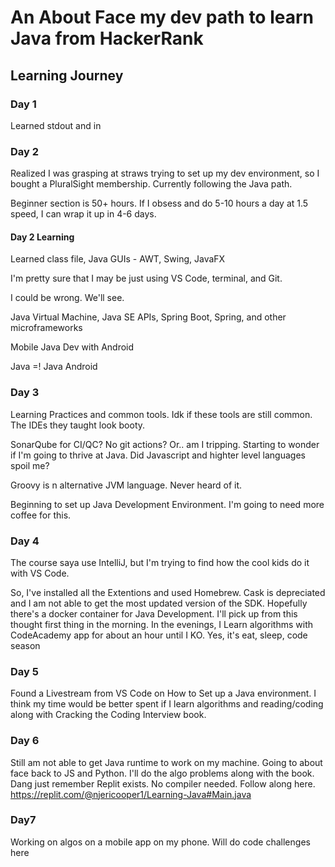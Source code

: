 # An About Face my dev path to learn Java from HackerRank

## Learning Journey

### Day 1

Learned stdout and in

### Day 2

Realized I was grasping at straws trying to set up my dev environment, so I bought a PluralSight membership. Currently following the Java path.

Beginner section is 50+ hours. If I obsess and do 5-10 hours a day at 1.5 speed, I can wrap it up in 4-6 days.

#### Day 2 Learning

Learned class file, Java GUIs - AWT, Swing, JavaFX

I'm pretty sure that I may be just using VS Code, terminal, and Git.

I could be wrong. We'll see.

Java Virtual Machine, Java SE APIs, Spring Boot, Spring, and other microframeworks

Mobile Java Dev with Android

Java =! Java Android

### Day 3

Learning Practices and common tools. Idk if these tools are still common. The IDEs they taught look booty.

SonarQube for CI/QC? No git actions? Or.. am I tripping. Starting to wonder if I'm going to thrive at Java. Did Javascript and highter level languages spoil me?

Groovy is n alternative JVM language. Never heard of it.

Beginning to set up Java Development Environment. I'm going to need more coffee for this.

### Day 4

The course saya use IntelliJ, but I'm trying to find how the cool kids do it with VS Code.

So, I've installed all the Extentions and used Homebrew. Cask is depreciated and I am not able to get the most updated version of the SDK. Hopefully there's a docker container for Java Development. I'll pick up from this thought first thing in the morning. In the evenings, I Learn algorithms with CodeAcademy app for about an hour until I KO. Yes, it's eat, sleep, code season

### Day 5

Found a Livestream from VS Code on How to Set up a Java environment. I think my time would be better spent if I learn algorithms and reading/coding along with Cracking the Coding Interview book.

### Day 6

Still am not able to get Java runtime to work on my machine. Going to about face back to JS and Python. I'll do the algo problems along with the book. Dang just remember Replit exists. No compiler needed. Follow along here. https://replit.com/@njericooper1/Learning-Java#Main.java

### Day7

Working on algos on a mobile app on my phone. Will do code challenges here